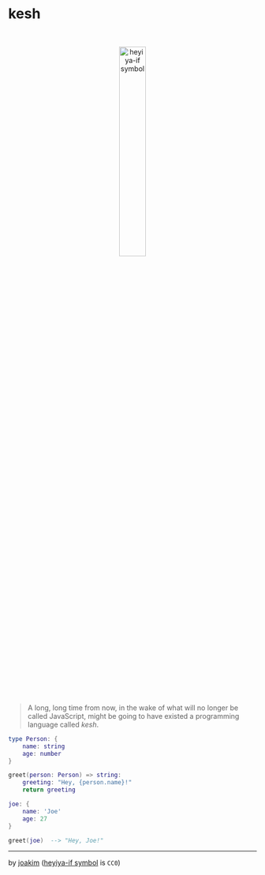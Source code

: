 # kesh

<p>&nbsp;</p>
<p align="center" width="100%"><img width="33%" alt="heyiya-if symbol" src="https://upload.wikimedia.org/wikipedia/commons/c/c2/Double_spirale.svg"></p>
<p>&nbsp;</p>

> A long, long time from now, in the wake of what will no longer be called JavaScript, might be going to have existed a programming language called _kesh_.


```lua
type Person: {
    name: string
    age: number
}

greet(person: Person) => string:
    greeting: "Hey, {person.name}!"
    return greeting

joe: {
    name: 'Joe'
    age: 27
}

greet(joe)  --> "Hey, Joe!"
```

---

by [joakim](https://github.com/joakim/) ([heyiya-if symbol](https://commons.wikimedia.org/wiki/File:Double_spirale.svg) is `CC0`)
